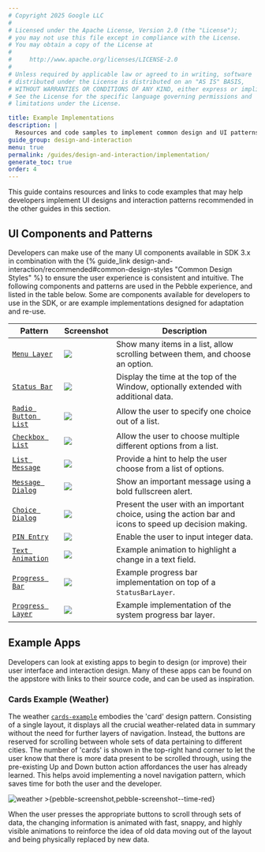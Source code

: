 ```yaml
---
# Copyright 2025 Google LLC
#
# Licensed under the Apache License, Version 2.0 (the "License");
# you may not use this file except in compliance with the License.
# You may obtain a copy of the License at
#
#     http://www.apache.org/licenses/LICENSE-2.0
#
# Unless required by applicable law or agreed to in writing, software
# distributed under the License is distributed on an "AS IS" BASIS,
# WITHOUT WARRANTIES OR CONDITIONS OF ANY KIND, either express or implied.
# See the License for the specific language governing permissions and
# limitations under the License.

title: Example Implementations
description: |
  Resources and code samples to implement common design and UI patterns.
guide_group: design-and-interaction
menu: true
permalink: /guides/design-and-interaction/implementation/
generate_toc: true
order: 4
---
```


This guide contains resources and links to code examples that may help
developers implement UI designs and interaction patterns recommended in the
other guides in this section.


## UI Components and Patterns

Developers can make use of the many UI components available in SDK 3.x in
combination with the
{% guide_link design-and-interaction/recommended#common-design-styles "Common Design Styles" %} 
to ensure the user experience is consistent and intuitive. The following
components and patterns are used in the Pebble experience, and listed in the
table below. Some are components available for developers to use in the SDK, or
are example implementations designed for adaptation and re-use.

| Pattern | Screenshot | Description |
|---------|------------|-------------|
| [`Menu Layer`](``MenuLayer``) | ![](/images/guides/design-and-interaction/menulayer.png) | Show many items in a list, allow scrolling between them, and choose an option. |
| [`Status Bar`](``StatusBarLayer``) | ![](/images/guides/design-and-interaction/alarm-list~basalt.png) | Display the time at the top of the Window, optionally extended with additional data. |
| [`Radio Button List`]({{site.links.examples_org}}/ui-patterns/blob/master/src/windows/radio_button_window.c) | ![](/images/guides/design-and-interaction/radio-button.png) | Allow the user to specify one choice out of a list. |
| [`Checkbox List`]({{site.links.examples_org}}/ui-patterns/blob/master/src/windows/checkbox_window.c) | ![](/images/guides/design-and-interaction/checkbox-list.png) | Allow the user to choose multiple different options from a list. |
| [`List Message`]({{site.links.examples_org}}/ui-patterns/blob/master/src/windows/list_message_window.c) | ![](/images/guides/design-and-interaction/list-message.png) | Provide a hint to help the user choose from a list of options. |
| [`Message Dialog`]({{site.links.examples_org}}/ui-patterns/blob/master/src/windows/dialog_message_window.c) | ![](/images/guides/design-and-interaction/dialog-message.gif) | Show an important message using a bold fullscreen alert. |
| [`Choice Dialog`]({{site.links.examples_org}}/ui-patterns/blob/master/src/windows/dialog_choice_window.c) | ![](/images/guides/design-and-interaction/dialog-choice-patterns.png) | Present the user with an important choice, using the action bar and icons to speed up decision making. |
| [`PIN Entry`]({{site.links.examples_org}}/ui-patterns/blob/master/src/windows/pin_window.c) | ![](/images/guides/design-and-interaction/pin.png) | Enable the user to input integer data. |
| [`Text Animation`]({{site.links.examples_org}}/ui-patterns/blob/master/src/windows/text_animation_window.c) | ![](/images/guides/design-and-interaction/text-change-anim.gif) | Example animation to highlight a change in a text field. |
| [`Progress Bar`]({{site.links.examples_org}}/ui-patterns/blob/master/src/windows/progress_bar_window.c) | ![](/images/guides/design-and-interaction/progress-bar.gif) | Example progress bar implementation on top of a ``StatusBarLayer``. |
| [`Progress Layer`]({{site.links.examples_org}}/ui-patterns/blob/master/src/windows/progress_layer_window.c) | ![](/images/guides/design-and-interaction/progresslayer.gif) | Example implementation of the system progress bar layer. |


## Example Apps

Developers can look at existing apps to begin to design (or improve) their user
interface and interaction design. Many of these apps can be found on the
appstore with links to their source code, and can be used as inspiration.


### Cards Example (Weather)

The weather [`cards-example`]({{site.links.examples_org}}/cards-example)
embodies the 'card' design pattern. Consisting of a single layout, it displays
all the crucial weather-related data in summary without the need for further
layers of navigation. Instead, the buttons are reserved for scrolling between
whole sets of data pertaining to different cities. The number of 'cards' is
shown in the top-right hand corner to let the user know that there is more data
present to be scrolled through, using the pre-existing Up and Down button action
affordances the user has already learned. This helps avoid implementing a novel
navigation pattern, which saves time for both the user and the developer.

![weather >{pebble-screenshot,pebble-screenshot--time-red}](/images/guides/design-and-interaction/weather.gif)

When the user presses the appropriate buttons to scroll through sets of data,
the changing information is animated with fast, snappy, and highly visible
animations to reinforce the idea of old data moving out of the layout and being
physically replaced by new data.
